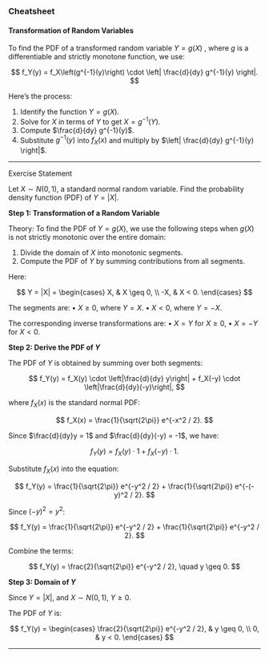 ### Cheatsheet

#### Transformation of Random Variables

To find the PDF of a transformed random variable $Y = g(X)$ , where $g$ is a differentiable and strictly monotone function, we use:

$$
f_Y(y) = f_X\left(g^{-1}(y)\right) \cdot \left| \frac{d}{dy} g^{-1}(y) \right|.
$$

Here’s the process:

1. Identify the function $Y = g(X)$.
2. Solve for $X$ in terms of $Y$ to get $X = g^{-1}(Y)$.
3. Compute $\frac{d}{dy} g^{-1}(y)$.
4. Substitute $g^{-1}(y)$ into $f_X(x)$ and multiply by $\left| \frac{d}{dy} g^{-1}(y) \right|$.

---

Exercise Statement

Let $X \sim N(0, 1)$, a standard normal random variable. Find the probability density function (PDF) of $Y = |X|$.

**Step 1: Transformation of a Random Variable**

Theory:
To find the PDF of $Y = g(X)$, we use the following steps when $g(X)$ is not strictly monotonic over the entire domain:

1. Divide the domain of $X$ into monotonic segments.
2. Compute the PDF of $Y$ by summing contributions from all segments.

Here:

$$
Y = |X| =
\begin{cases}
X, & X \geq 0, \\
-X, & X < 0.
\end{cases}
$$

The segments are:
• $X \geq 0$, where $Y = X$.
• $X < 0$, where $Y = -X$.

The corresponding inverse transformations are:
• $X = Y$ for $X \geq 0$,
• $X = -Y$ for $X < 0$.

**Step 2: Derive the PDF of $Y$**

The PDF of $Y$ is obtained by summing over both segments:

$$
f_Y(y) = f_X(y) \cdot \left|\frac{d}{dy} y\right| + f_X(-y) \cdot \left|\frac{d}{dy}(-y)\right|,
$$

where $f_X(x)$ is the standard normal PDF:

$$
f_X(x) = \frac{1}{\sqrt{2\pi}} e^{-x^2 / 2}.
$$

Since $\frac{d}{dy}y = 1$ and $\frac{d}{dy}(-y) = -1$, we have:

$$
f_Y(y) = f_X(y) \cdot 1 + f_X(-y) \cdot 1.
$$


Substitute $f_X(x)$ into the equation:

$$
f_Y(y) = \frac{1}{\sqrt{2\pi}} e^{-y^2 / 2} + \frac{1}{\sqrt{2\pi}} e^{-(-y)^2 / 2}.
$$

Since $(-y)^2 = y^2$:

$$
f_Y(y) = \frac{1}{\sqrt{2\pi}} e^{-y^2 / 2} + \frac{1}{\sqrt{2\pi}} e^{-y^2 / 2}.
$$

Combine the terms:

$$
f_Y(y) = \frac{2}{\sqrt{2\pi}} e^{-y^2 / 2}, \quad y \geq 0.
$$

**Step 3: Domain of $Y$**

Since $Y = |X|$, and $X \sim N(0, 1)$, $Y \geq 0$.

The PDF of $Y$ is:

$$
f_Y(y) =
\begin{cases}
\frac{2}{\sqrt{2\pi}} e^{-y^2 / 2}, & y \geq 0, \\
0, & y < 0.
\end{cases}
$$

---
